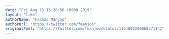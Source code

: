 ```yaml
---
date: "Fri Aug 23 13:28:56 +0000 2019"
layout: "like"
authorName: "Farhad Manjoo"
authorUrl: "https://twitter.com/fmanjoo"
originalPost: "https://twitter.com/fmanjoo/status/1164892280068571142"
---
```

